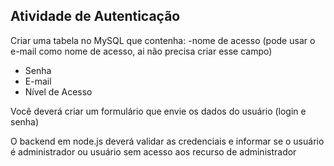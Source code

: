 ## Atividade de Autenticação
Criar uma tabela no MySQL que contenha:
 -nome de acesso (pode usar o e-mail como nome de acesso, ai não precisa criar esse campo)
- Senha
- E-mail
- Nível de Acesso

Você deverá criar um formulário que envie os dados do usuário (login e senha)

O backend em node.js deverá validar as credenciais e informar se o usuário é administrador ou usuário sem acesso aos recurso de administrador
